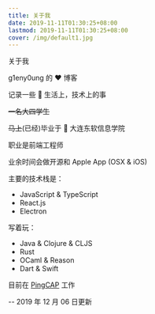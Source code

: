 ```yaml
---
title: 关于我
date: 2019-11-11T01:30:25+08:00
lastmod: 2019-11-11T01:30:25+08:00
cover: /img/default1.jpg
---
```


关于我

<!--more-->

g1eny0ung 的 ❤️ 博客

记录一些 🌈 生活上，技术上的事

~~一名大四学生~~

~~马上~~(已经)毕业于 🏫 大连东软信息学院

职业是前端工程师

业余时间会做开源和 Apple App (OSX & iOS)

主要的技术栈是：

- JavaScript & TypeScript
- React.js
- Electron

写着玩：

- Java & Clojure & CLJS
- Rust
- OCaml & Reason
- Dart & Swift

目前在 [PingCAP](https://pingcap.com) 工作

-- 2019 年 12 月 06 日更新
